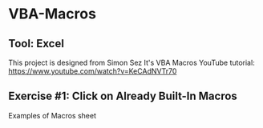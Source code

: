 # VBA-Macros
## Tool: Excel
This project is designed from Simon Sez It's VBA Macros YouTube tutorial: https://www.youtube.com/watch?v=KeCAdNVTr70
## Exercise #1: Click on Already Built-In Macros 
Examples of Macros sheet 
